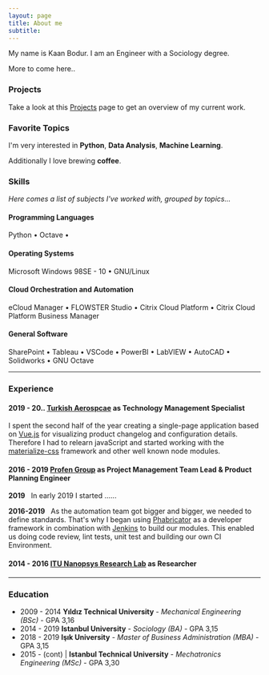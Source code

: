 ```yaml
---
layout: page
title: About me
subtitle: 
---
```


My name is Kaan Bodur. I am an Engineer with a Sociology degree. 

More to come here..



### <i class="fa fa-terminal" aria-hidden="true"></i> Projects

Take a look at this [Projects]() page to get an overview of my current work.

### <i class="fa fa-heart" aria-hidden="true"></i> Favorite Topics

I'm very interested in **Python**, **Data Analysis**, **Machine Learning**.

Additionally I love brewing **coffee**.

### <i class="fa fa-cubes" aria-hidden="true"></i> Skills
*Here comes a list of subjects I've worked with, grouped by topics...*

#### <i class="fa fa-code" aria-hidden="true"></i> Programming Languages

Python &bull; Octave &bull; 

#### <i class="fa fa-terminal" aria-hidden="true"></i> Operating Systems

Microsoft Windows 98SE - 10 &bull;  GNU/Linux

#### <i class="fa fa-cloud" aria-hidden="true"></i> Cloud Orchestration and Automation

eCloud Manager &bull; FLOWSTER Studio &bull; Citrix Cloud Platform &bull; Citrix Cloud Platform Business Manager

#### <i class="fa fa-gear" aria-hidden="true"></i> General Software

SharePoint &bull; Tableau &bull; VSCode &bull; PowerBI &bull; LabVIEW &bull; AutoCAD &bull; Solidworks &bull; GNU Octave 

---

### <i class="fa fa-briefcase" aria-hidden="true"></i> Experience

#### <i class="fa fa-calendar" aria-hidden="true"></i> 2019 - 20.. <i class="fa fa-question" aria-hidden="true"></i><i class="fa fa-question" aria-hidden="true"></i> <i class="fa fa-building-o" aria-hidden="true"></i> [Turkish Aerospcae](https://www.tai.com.tr) as **Technology Management Specialist** 

I spent the second half of the year creating a single-page application based on [Vue.js](https://vuejs.org/) for visualizing product changelog and configuration details.
Therefore I had to relearn javaScript and started working with the [materialize-css](https://materializecss.com/) framework and other well known node modules.

#### <i class="fa fa-calendar" aria-hidden="true"></i> 2016 - 2019 <i class="fa fa-building-o" aria-hidden="true"></i> [Profen Group](www.profen.com) as Project Management Team Lead & Product Planning Engineer

<i class="fa fa-calendar-plus-o" aria-hidden="true"></i> **2019**&nbsp;&nbsp; In early 2019 I started ......

<i class="fa fa-calendar-plus-o" aria-hidden="true"></i> **2016-2019**&nbsp;&nbsp; As the automation team got bigger and bigger, we needed to define
standards. That's why I began using [Phabricator](https://www.phacility.com/phabricator/) as a developer framework in
combination with [Jenkins](https://jenkins.io/) to build our modules. This enabled us doing code review, lint tests,
unit test and building our own CI Environment.

#### <i class="fa fa-calendar" aria-hidden="true"></i> 2014 - 2016 <i class="fa fa-building-o" aria-hidden="true"></i> [ITU Nanopsys Research Lab]() as **Researcher**

---

### <i class="fa fa-graduation-cap" aria-hidden="true"></i> Education

- 2009 - 2014 **Yıldız Technical University** - *Mechanical Engineering (BSc)* - GPA 3,16
- 2014 - 2019 **Istanbul University** - *Sociology (BA)* - GPA 3,15
- 2018 - 2019 **Işık University** - *Master of Business Administration (MBA)* - GPA 3,15
- 2015 - (cont) | **Istanbul Technical University** - *Mechatronics Engineering (MSc)* - GPA 3,30
